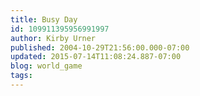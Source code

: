 ```yaml
---
title: Busy Day
id: 109911395956991997
author: Kirby Urner
published: 2004-10-29T21:56:00.000-07:00
updated: 2015-07-14T11:08:24.887-07:00
blog: world_game
tags: 
---
```


